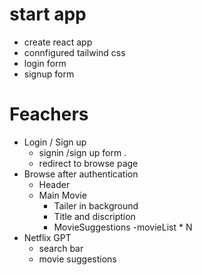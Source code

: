 # start app

- create react app
- connfigured tailwind css
- login form
- signup form
# Feachers

- Login / Sign up
    - signin /sign up form .
    - redirect to browse page
- Browse after authentication
    - Header
    - Main Movie
        - Tailer in background
        - Title and discription
        - MovieSuggestions
            -movieList * N
- Netflix GPT
    - search bar
    - movie suggestions
    